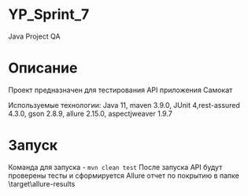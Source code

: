# YP_Sprint_7
Java Project QA

# Описание
Проект предназначен для тестирования API приложения Самокат

Используемые технологии: Java 11, maven 3.9.0, JUnit 4,rest-assured 4.3.0, gson 2.8.9, allure 2.15.0, aspectjweaver 1.9.7

# Запуск
Команда для запуска - `mvn clean test`
После запуска API будут проверены тесты и сформируется Allure отчет по покрытию в папке \target\allure-results